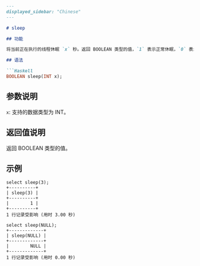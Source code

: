 ```markdown
---
displayed_sidebar: "Chinese"
---

# sleep

## 功能

将当前正在执行的线程休眠 `x` 秒。返回 BOOLEAN 类型的值，`1` 表示正常休眠，`0` 表示休眠失败。

## 语法

```Haskell
BOOLEAN sleep(INT x);
```

## 参数说明

`x`: 支持的数据类型为 INT。

## 返回值说明

返回 BOOLEAN 类型的值。

## 示例

```Plain Text
select sleep(3);
+----------+
| sleep(3) |
+----------+
|        1 |
+----------+
1 行记录受影响 (用时 3.00 秒)

select sleep(NULL);
+-------------+
| sleep(NULL) |
+-------------+
|        NULL |
+-------------+
1 行记录受影响 (用时 0.00 秒)
```